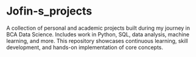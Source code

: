 # Jofin-s_projects
 A collection of personal and academic projects built during my journey in BCA Data Science. Includes work in Python, SQL, data analysis, machine learning, and more. This repository showcases continuous learning, skill development, and hands-on implementation of core concepts.
